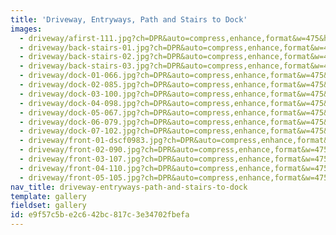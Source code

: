 ```yaml
---
title: 'Driveway, Entryways, Path and Stairs to Dock'
images:
  - driveway/afirst-111.jpg?ch=DPR&auto=compress,enhance,format&w=475&h=300
  - driveway/back-stairs-01.jpg?ch=DPR&auto=compress,enhance,format&w=475&h=300
  - driveway/back-stairs-02.jpg?ch=DPR&auto=compress,enhance,format&w=475&h=300
  - driveway/back-stairs-03.jpg?ch=DPR&auto=compress,enhance,format&w=475&h=300
  - driveway/dock-01-066.jpg?ch=DPR&auto=compress,enhance,format&w=475&h=300
  - driveway/dock-02-085.jpg?ch=DPR&auto=compress,enhance,format&w=475&h=300
  - driveway/dock-03-100.jpg?ch=DPR&auto=compress,enhance,format&w=475&h=300
  - driveway/dock-04-098.jpg?ch=DPR&auto=compress,enhance,format&w=475&h=300
  - driveway/dock-05-067.jpg?ch=DPR&auto=compress,enhance,format&w=475&h=300
  - driveway/dock-06-079.jpg?ch=DPR&auto=compress,enhance,format&w=475&h=300
  - driveway/dock-07-102.jpg?ch=DPR&auto=compress,enhance,format&w=475&h=300
  - driveway/front-01-dscf0983.jpg?ch=DPR&auto=compress,enhance,format&w=475&h=300
  - driveway/front-02-090.jpg?ch=DPR&auto=compress,enhance,format&w=475&h=300
  - driveway/front-03-107.jpg?ch=DPR&auto=compress,enhance,format&w=475&h=300
  - driveway/front-04-110.jpg?ch=DPR&auto=compress,enhance,format&w=475&h=300
  - driveway/front-05-105.jpg?ch=DPR&auto=compress,enhance,format&w=475&h=300
nav_title: driveway-entryways-path-and-stairs-to-dock
template: gallery
fieldset: gallery
id: e9f57c5b-e2c6-42bc-817c-3e34702fbefa
---
```

